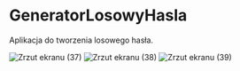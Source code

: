 #  GeneratorLosowyHasla

Aplikacja do tworzenia losowego hasła.

![Zrzut ekranu (37)](https://user-images.githubusercontent.com/74866405/180831101-b8098a0e-e329-4064-bf8a-dc0a51ba034e.png)
![Zrzut ekranu (38)](https://user-images.githubusercontent.com/74866405/180831112-75b32146-9164-4c2b-a162-6fcf987222f3.png)
![Zrzut ekranu (39)](https://user-images.githubusercontent.com/74866405/180831120-6610cb12-a544-4092-a332-d307294efe76.png)
